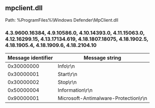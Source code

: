 ## mpclient.dll

Path: %ProgramFiles%\Windows Defender\MpClient.dll

### 4.3.9600.16384, 4.9.10586.0, 4.10.14393.0, 4.11.15063.0, 4.12.16299.15, 4.13.17134.619, 4.18.1807.18075, 4.18.1902.5, 4.18.1905.4, 4.18.1909.6, 4.18.2104.10

Message identifier | Message string
--- | ---
0x30000000 | Info\r\n
0x30000001 | Start\r\n
0x30000002 | Stop\r\n
0x50000004 | Information\r\n
0x90000001 | Microsoft-Antimalware-Protection\r\n
